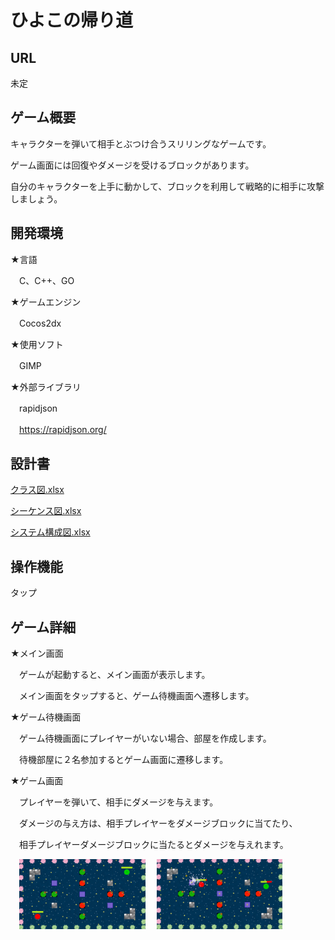 # ひよこの帰り道

## URL

未定

## ゲーム概要

キャラクターを弾いて相手とぶつけ合うスリリングなゲームです。

ゲーム画面には回復やダメージを受けるブロックがあります。

自分のキャラクターを上手に動かして、ブロックを利用して戦略的に相手に攻撃しましょう。

## 開発環境

★言語

　C、C++、GO

★ゲームエンジン

　Cocos2dx

★使用ソフト

　GIMP

★外部ライブラリ

　rapidjson
 
　https://rapidjson.org/

## 設計書

[クラス図.xlsx](./クラス図.xlsx)

[シーケンス図.xlsx](./シーケンス図.xlsx)

[システム構成図.xlsx](./システム構成図.xlsx)

## 操作機能

タップ

## ゲーム詳細

★メイン画面

　ゲームが起動すると、メイン画面が表示します。
 
　メイン画面をタップすると、ゲーム待機画面へ遷移します。

★ゲーム待機画面

　ゲーム待機画面にプレイヤーがいない場合、部屋を作成します。

　待機部屋に２名参加するとゲーム画面に遷移します。

 ★ゲーム画面

　プレイヤーを弾いて、相手にダメージを与えます。
 
　ダメージの与え方は、相手プレイヤーをダメージブロックに当てたり、

　相手プレイヤーダメージブロックに当たるとダメージを与えれます。

　<img src="./ゲーム画面1.png" alt="代替テキスト" width="40%" />
　<img src="./ゲーム画面2.png" alt="代替テキスト" width="40%" />
